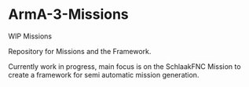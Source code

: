 # ArmA-3-Missions
WIP Missions

Repository for Missions and the Framework.

Currently work in progress, main focus is on the SchlaakFNC Mission to create a framework for semi automatic mission generation.
